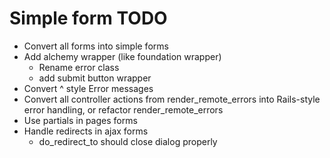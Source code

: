 # Simple form TODO

* Convert all forms into simple forms
* Add alchemy wrapper (like foundation wrapper)
  * Rename error class
  * add submit button wrapper
* Convert ^ style Error messages
* Convert all controller actions from render_remote_errors into Rails-style error handling, or refactor render_remote_errors
* Use partials in pages forms
* Handle redirects in ajax forms
  * do_redirect_to should close dialog properly
